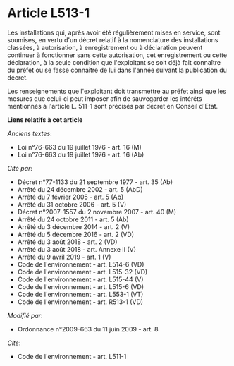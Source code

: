 # Article L513-1

Les installations qui, après avoir été régulièrement mises en service, sont soumises, en vertu d'un décret relatif à la
nomenclature des installations classées, à autorisation, à enregistrement ou à déclaration peuvent continuer à fonctionner
sans cette autorisation, cet enregistrement ou cette déclaration, à la seule condition que l'exploitant se soit déjà fait
connaître du préfet ou se fasse connaître de lui dans l'année suivant la publication du décret. 

Les renseignements que l'exploitant doit transmettre au préfet ainsi que les mesures que celui-ci peut imposer afin de
sauvegarder les intérêts mentionnés à l'article L. 511-1 sont précisés par décret en Conseil d'Etat.

**Liens relatifs à cet article**

_Anciens textes_:

  - Loi n°76-663 du 19 juillet 1976 - art. 16 (M)
  - Loi n°76-663 du 19 juillet 1976 - art. 16 (Ab)

_Cité par_:

  - Décret n°77-1133 du 21 septembre 1977 - art. 35 (Ab)
  - Arrêté du 24 décembre 2002 - art. 5 (AbD)
  - Arrêté du 7 février 2005 - art. 5 (Ab)
  - Arrêté du 31 octobre 2006 - art. 5 (V)
  - Décret n°2007-1557 du 2 novembre 2007 - art. 40 (M)
  - Arrêté du 24 octobre 2011 - art. 5 (Ab)
  - Arrêté du 3 décembre 2014 - art. 2 (V)
  - Arrêté du 5 décembre 2016 - art. 2 (VD)
  - Arrêté du 3 août 2018 - art. 2 (VD)
  - Arrêté du 3 août 2018 - art. Annexe II (V)
  - Arrêté du 9 avril 2019 - art. 1 (V)
  - Code de l'environnement - art. L514-6 (VD)
  - Code de l'environnement - art. L515-32 (VD)
  - Code de l'environnement - art. L515-44 (V)
  - Code de l'environnement - art. L515-6 (VD)
  - Code de l'environnement - art. L553-1 (VT)
  - Code de l'environnement - art. R513-1 (VD)

_Modifié par_:

  - Ordonnance n°2009-663 du 11 juin 2009 - art. 8

_Cite_:

  - Code de l'environnement - art. L511-1

